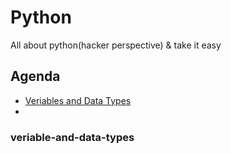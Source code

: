 # Python
All about python(hacker perspective) &amp; take it easy


## Agenda 
 - [Veriables and Data Types](#veriable-and-data-types)
 - 












### veriable-and-data-types




